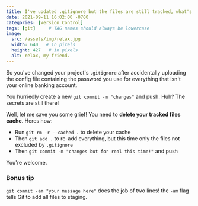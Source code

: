 ```yaml
---
title: I've updated .gitignore but the files are still tracked, what's the deal?
date: 2021-09-11 16:02:00 -0700
categories: [Version Control]
tags: [git]     # TAG names should always be lowercase
image:
  src: /assets/img/relax.jpg
  width: 640   # in pixels
  height: 427   # in pixels
  alt: relax, my friend.
---
```

So you've changed your project's `.gitignore` after accidentally uploading the config file containing the password you use for everything that isn't your online banking account.

You hurriedly create a new `git commit -m "changes"` and push. Huh? The secrets are still there!

Well, let me save you some grief! You need to **delete your tracked files cache**. Heres how:
- Run `git rm -r --cached .` to delete your cache
- Then `git add .` to re-add everything, but this time only the files not excluded by `.gitignore`
- Then `git commit -m "changes but for real this time!"` and push

You're welcome.

### Bonus tip
`git commit -am "your message here"` does the job of two lines! the `-am` flag tells Git to add all files to staging.